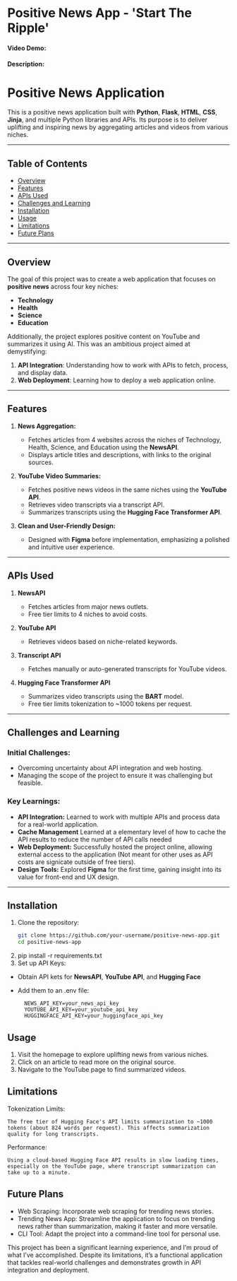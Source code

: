 # Positive News App - 'Start The Ripple'
#### Video Demo:  <URL HERE>
#### Description:

# Positive News Application

This is a positive news application built with **Python**, **Flask**, **HTML**, **CSS**, **Jinja**, and multiple Python libraries and APIs. Its purpose is to deliver uplifting and inspiring news by aggregating articles and videos from various niches.

---

## Table of Contents
- [Overview](#overview)
- [Features](#features)
- [APIs Used](#apis-used)
- [Challenges and Learning](#challenges-and-learning)
- [Installation](#installation)
- [Usage](#usage)
- [Limitations](#limitations)
- [Future Plans](#future-plans)

---

## Overview

The goal of this project was to create a web application that focuses on **positive news** across four key niches:
- **Technology**
- **Health**
- **Science**
- **Education**

Additionally, the project explores positive content on YouTube and summarizes it using AI. This was an ambitious project aimed at demystifying:
1. **API Integration**: Understanding how to work with APIs to fetch, process, and display data.
2. **Web Deployment**: Learning how to deploy a web application online.

---

## Features

1. **News Aggregation:**
   - Fetches articles from 4 websites across the niches of Technology, Health, Science, and Education using the **NewsAPI**.
   - Displays article titles and descriptions, with links to the original sources.

2. **YouTube Video Summaries:**
   - Fetches positive news videos in the same niches using the **YouTube API**.
   - Retrieves video transcripts via a transcript API.
   - Summarizes transcripts using the **Hugging Face Transformer API**.

3. **Clean and User-Friendly Design:**
   - Designed with **Figma** before implementation, emphasizing a polished and intuitive user experience.

---

## APIs Used

1. **NewsAPI**  
   - Fetches articles from major news outlets.  
   - Free tier limits to 4 niches to avoid costs.

2. **YouTube API**  
   - Retrieves videos based on niche-related keywords.  

3. **Transcript API**  
   - Fetches manually or auto-generated transcripts for YouTube videos.

4. **Hugging Face Transformer API**  
   - Summarizes video transcripts using the **BART** model.
   - Free tier limits tokenization to ~1000 tokens per request.

---

## Challenges and Learning

### Initial Challenges:
- Overcoming uncertainty about API integration and web hosting.
- Managing the scope of the project to ensure it was challenging but feasible.

### Key Learnings:
- **API Integration:** Learned to work with multiple APIs and process data for a real-world application.
- **Cache Management** Learned at a elementary level of how to cache the API results to reduce the number of API calls needed
- **Web Deployment:** Successfully hosted the project online, allowing external access to the application (Not meant for other uses as API costs are signicate outside of free tiers).
- **Design Tools:** Explored **Figma** for the first time, gaining insight into its value for front-end and UX design.

---

## Installation

1. Clone the repository:
   ```bash
   git clone https://github.com/your-username/positive-news-app.git
   cd positive-news-app
2. pip install -r requirements.txt
3. Set up API Keys:
- Obtain API kets for **NewsAPI**, **YouTube API**, and **Hugging Face**
- Add them to an .env file:

        NEWS_API_KEY=your_news_api_key
        YOUTUBE_API_KEY=your_youtube_api_key
        HUGGINGFACE_API_KEY=your_huggingface_api_key

## Usage

1. Visit the homepage to explore uplifting news from various niches.
2. Click on an article to read more on the original source.
3. Navigate to the YouTube page to find summarized videos.

## Limitations

Tokenization Limits:

    The free tier of Hugging Face's API limits summarization to ~1000 tokens (about 824 words per request). This affects summarization quality for long transcripts.

Performance:

    Using a cloud-based Hugging Face API results in slow loading times, especially on the YouTube page, where transcript summarization can take up to a minute.

## Future Plans

- Web Scraping: Incorporate web scraping for trending news stories.
- Trending News App: Streamline the application to focus on trending news rather than summarization, making it faster and more versatile.
- CLI Tool: Adapt the project into a command-line tool for personal use.

This project has been a significant learning experience, and I’m proud of what I’ve accomplished. Despite its limitations, it’s a functional application that tackles real-world challenges and demonstrates growth in API integration and deployment.